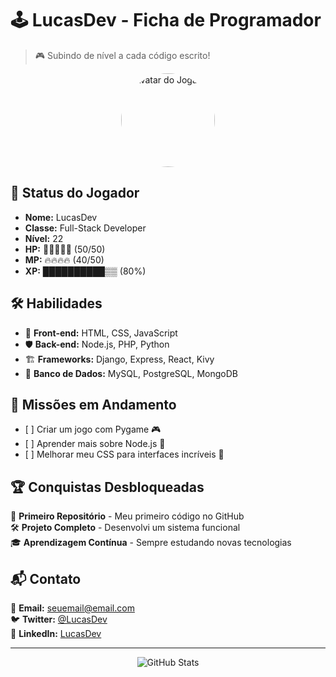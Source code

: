 # 🕹️ LucasDev - Ficha de Programador

> 🎮 Subindo de nível a cada código escrito!

<div align="center">
  <img src="https://via.placeholder.com/150" alt="Avatar do Jogador" width="150" style="border-radius: 50%;">
</div>

## 🧩 Status do Jogador
- **Nome:** LucasDev  
- **Classe:** Full-Stack Developer  
- **Nível:** 22  
- **HP:** 💙💙💙💙💙 (50/50)  
- **MP:** 🔥🔥🔥🔥 (40/50)  
- **XP:** ██████████▒▒ (80%)  

## 🛠️ Habilidades
<ul>
  <li>🏹 <b>Front-end:</b> HTML, CSS, JavaScript</li>
  <li>🛡️ <b>Back-end:</b> Node.js, PHP, Python</li>
  <li>🏗️ <b>Frameworks:</b> Django, Express, React, Kivy</li>
  <li>🧠 <b>Banco de Dados:</b> MySQL, PostgreSQL, MongoDB</li>
</ul>

## 🎯 Missões em Andamento
<ul>
  <li>[ ] Criar um jogo com Pygame 🎮</li>
  <li>[ ] Aprender mais sobre Node.js 🚀</li>
  <li>[ ] Melhorar meu CSS para interfaces incríveis 🎨</li>
</ul>

## 🏆 Conquistas Desbloqueadas
🏅 **Primeiro Repositório** - Meu primeiro código no GitHub  
🛠️ **Projeto Completo** - Desenvolvi um sistema funcional  
🎓 **Aprendizagem Contínua** - Sempre estudando novas tecnologias  

## 📬 Contato
📧 <b>Email:</b> <a href="mailto:seuemail@email.com">seuemail@email.com</a>  
🐦 <b>Twitter:</b> <a href="https://twitter.com/LucasDev" target="_blank">@LucasDev</a>  
💼 <b>LinkedIn:</b> <a href="https://linkedin.com/in/LucasDev" target="_blank">LucasDev</a>  

---
<div align="center">
  <img src="https://github-readme-stats.vercel.app/api?username=LucasDev&show_icons=true&theme=dark" alt="GitHub Stats">
</div>
